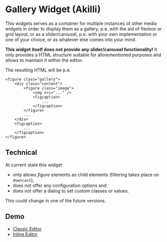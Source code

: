 # Gallery Widget (Akilli)

This widgets serves as a container for multiple instances of other media widgets in order to display them as a gallery, p.e. with the aid of flexbox or grid layout, or as a slider/carousel, p.e. with your own implementation or one of your choice, or as whatever else comes into your mind.

**This widget itself does not provide any slider/carousel functionality!** It only provides a HTML structure suitable for aforementioned purposes and allows to maintain it within the editor.

The resulting HTML will be p.e.

    <figure class="gallery">
        <div class="content">
            <figure class="image">
                <img src="..." />
                <figcaption>
                    ...
                </figcaption>
            </figure>
            ...
        </div>
        <figcaption>
            ...
        </figcaption>
    </figure>

## Technical

At current state this widget 

- only allows *figure* elements as child elements (filtering takes place on `downcast`),
- does not offer any configuration options and
- does not offer a dialog to set custom classes or values.

This could change in one of the future versions.

## Demo

- [Classic Editor](https://akilli.github.io/ckeditor4-build-classic/demo)
- [Inline Editor](https://akilli.github.io/ckeditor4-build-inline/demo)
